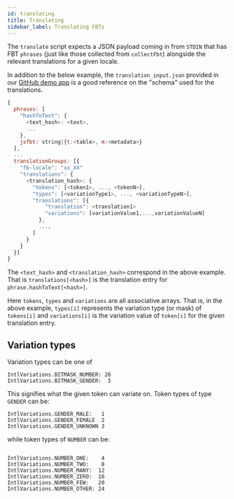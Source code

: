 ```yaml
---
id: translating
title: Translating
sidebar_label: Translating FBTs
---
```


The `translate` script expects a JSON payload coming in from `STDIN`
that has FBT `phrases` (just like those collected from `collectFbt`)
alongside the relevant translations for a given locale.

In addition to the below example, the `translation_input.json`
provided in our [GitHub demo
app](https://github.com/facebookincubator/fbt/blob/master/demo-app/translation_input.json)
is a good reference on the "schema" used for the translations.

```js
{
  phrases: [
    "hashToText": {
      <text_hash>: <text>,
      ...
    },
    jsfbt: string|{t:<table>, m:<metadata>}
  ],
  ...
  translationGroups: [{
    "fb-locale": "xx_XX"
    "translations": {
      <translation_hash>: {
        "tokens": [<token1>, ..., <tokenN>],
        "types": [<variationType1>, ..., <variationTypeN>],
        "translations": [{
            "translation": <translation1>
            "variations": [variationValue1,...,variationValueN]
          },
          ...,
        ]
      }
    }
  }]
}
```

The `<text_hash>` and `<translation_hash>` correspond in the above example.
That is `translations[<hash>]` is the translation entry for
`phrase.hashToText[<hash>]`.

Here `tokens`, `types` and `variations` are all associative arrays.  That is, in
the above example, `types[i]` represents the variation type (or mask) of
`tokens[i]` and `variations[i]` is the variation value of `token[i]` for the
given translation entry.

## Variation types
Variation types can be one of
```
IntlVariations.BITMASK_NUMBER: 28
IntlVariations.BITMASK_GENDER:  3
```
This signifies what the given token can variate on.  Token types of type `GENDER` can be:
```
IntlVariations.GENDER_MALE:   1
IntlVariations.GENDER_FEMALE  2
IntlVariations.GENDER_UNKNOWN 3
```
while token types of `NUMBER` can be:
```

IntlVariations.NUMBER_ONE:    4
IntlVariations.NUMBER_TWO:    8
IntlVariations.NUMBER_MANY:  12
IntlVariations.NUMBER_ZERO:  16
IntlVariations.NUMBER_FEW:   20
IntlVariations.NUMBER_OTHER: 24
```
